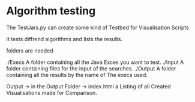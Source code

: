 # Algorithm testing

The TestJars.py can create some kind of Testbed for Visualisation Scripts

It tests diffrend algorithms and lists the results.

folders are needed

./Execs A folder containing all the Java Exces you want to test.
./Input A folder containing files for the input of the searches.
./Output A folder containing all the results by the name of The execs used.

Output 
-> in the Output Folder
-> index.html a Listing of all Created Visualisations made for Comparison.


